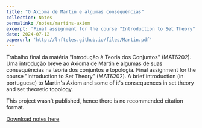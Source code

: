 ```yaml
---
title: "O Axioma de Martin e algumas consequências"
collection: Notes
permalink: /notes/martins-axiom
excerpt: 'Final assignment for the course "Introduction to Set Theory" (MAT6202)'
date: 2024-07-12
paperurl: 'http://lnfteles.github.io/files/Martin.pdf'
---
```

Trabalho final da matéria "Introdução à Teoria dos Conjuntos" (MAT6202). Uma introdução breve ao Axioma de Martin e algumas de suas consequências na teoria dos conjuntos e topologia.
Final assignment for the course "Introduction to Set Theory" (MAT6202). A brief introduction (in portuguese) to Martin's Axiom and some of it's consequences in set theory and set theoretic topology.


This project wasn't published, hence there is no recommended citation format.

[Download notes here](http://lnfteles.github.io/files/Martin.pdf)
